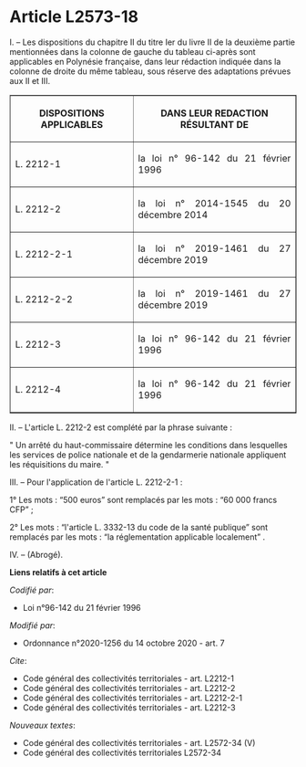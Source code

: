 # Article L2573-18

I. – Les dispositions du chapitre II du titre Ier du livre II de la deuxième partie mentionnées dans la colonne de gauche du
tableau ci-après sont applicables en Polynésie française, dans leur rédaction indiquée dans la colonne de droite du même
tableau, sous réserve des adaptations prévues aux II et III.

<table border="1">
  <tbody>
    <tr>
      <th>

DISPOSITIONS APPLICABLES</th>
      <th>

DANS LEUR REDACTION RÉSULTANT DE</th>
    </tr>
    <tr>
      <td align="left">

L. 2212-1</td>
      <td align="justify">

la loi n° 96-142 du 21 février 1996</td>
    </tr>
    <tr>
      <td align="left">

L. 2212-2</td>
      <td align="justify">

la loi n° 2014-1545 du 20 décembre 2014</td>
    </tr>
    <tr>
      <td align="left">

L. 2212-2-1</td>
      <td align="justify">

la loi n° 2019-1461 du 27 décembre 2019</td>
    </tr>
    <tr>
      <td align="left">

L. 2212-2-2</td>
      <td align="justify">

la loi n° 2019-1461 du 27 décembre 2019</td>
    </tr>
    <tr>
      <td align="left">

L. 2212-3</td>
      <td align="justify">

la loi n° 96-142 du 21 février 1996</td>
    </tr>
    <tr>
      <td align="left">

L. 2212-4</td>
      <td align="justify">

la loi n° 96-142 du 21 février 1996</td>
    </tr>
  </tbody>
</table>

II. – L'article L. 2212-2 est complété par la phrase suivante :

" Un arrêté du haut-commissaire détermine les conditions dans lesquelles les services de police nationale et de la
gendarmerie nationale appliquent les réquisitions du maire. "

III. – Pour l'application de l'article L. 2212-2-1 :

1° Les mots : “500 euros” sont remplacés par les mots : “60 000 francs CFP” ;

2° Les mots : “l'article L. 3332-13 du code de la santé publique” sont remplacés par les mots : “la réglementation applicable
localement” .

IV. – (Abrogé).

**Liens relatifs à cet article**

_Codifié par_:

  - Loi n°96-142 du 21 février 1996

_Modifié par_:

  - Ordonnance n°2020-1256 du 14 octobre 2020 - art. 7

_Cite_:

  - Code général des collectivités territoriales - art. L2212-1
  - Code général des collectivités territoriales - art. L2212-2
  - Code général des collectivités territoriales - art. L2212-2-1
  - Code général des collectivités territoriales - art. L2212-3

_Nouveaux textes_:

  - Code général des collectivités territoriales - art. L2572-34 (V)
  - Code général des collectivités territoriales L2572-34
